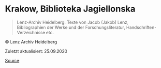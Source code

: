 # Krakow, Biblioteka Jagiellonska

> Lenz-Archiv Heidelberg. Texte von Jacob (Jakob) Lenz, Bibliographien der Werke und der Forschungsliteratur, Handschriften-Verzeichnisse etc.

© Lenz Archiv Heidelberg

Zuletzt aktualisiert: 25.09.2020


[Source](https://jacoblenz.de/verzeichnisse/handschriften/krakow.html)